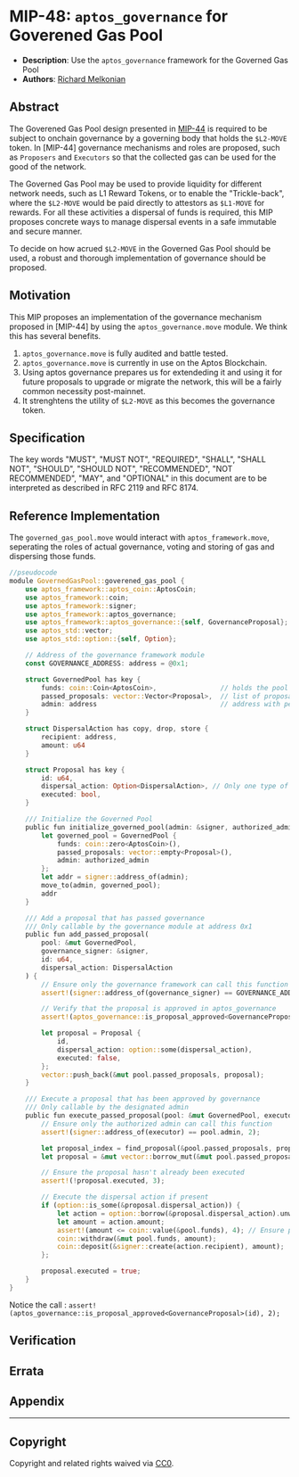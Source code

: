 # MIP-48: `aptos_governance` for Goverened Gas Pool
- **Description**: Use the `aptos_governance` framework for the Governed Gas Pool
- **Authors**: [Richard Melkonian](mailto:richard@movementlabs.xyz)

## Abstract

The Goverened Gas Pool design presented in [MIP-44](../mip-44/) is required to be subject to onchain governance by a governing body that holds the
`$L2-MOVE` token. In [MIP-44] governance mechanisms and roles are proposed, such as `Proposers` and `Executors` so that the collected gas can be used 
for the good of the network.

The Governed Gas Pool may be used to provide liquidity for different network needs, such as L1 Reward Tokens, or to enable the "Trickle-back", where the `$L2-MOVE` would be paid 
directly to attestors as `$L1-MOVE` for rewards. For all these activities a dispersal of funds is required, this MIP proposes concrete ways to manage dispersal events 
in a safe immutable and secure manner. 

To decide on how acrued `$L2-MOVE` in the Governed Gas Pool should be used, a robust and thorough implementation of governance should be proposed. 

## Motivation

This MIP proposes an implementation of the governance mechanism proposed in [MIP-44] by using the `aptos_governance.move` module. We think this has several benefits. 
1. `aptos_governance.move` is fully audited and battle tested.
2. `aptos_governance.move` is currently in use on the Aptos Blockchain. 
3. Using aptos governance prepares us for extendeding it and using it for future proposals to upgrade or migrate the network, this will be a fairly common necessity post-mainnet.
4. It strenghtens the utility of `$L2-MOVE` as this becomes the governance token. 

## Specification

The key words "MUST", "MUST NOT", "REQUIRED", "SHALL", "SHALL NOT", "SHOULD", "SHOULD NOT", "RECOMMENDED", "NOT RECOMMENDED", "MAY", and "OPTIONAL" in this document are to be interpreted as described in RFC 2119 and RFC 8174.

## Reference Implementation

The `governed_gas_pool.move` would interact with `aptos_framework.move`, seperating the roles of actual governance, voting and storing of gas and dispersing those funds.

```rust
//pseudocode
module GovernedGasPool::goverened_gas_pool {
    use aptos_framework::aptos_coin::AptosCoin;
    use aptos_framework::coin;
    use aptos_framework::signer;
    use aptos_framework::aptos_governance;
    use aptos_framework::aptos_governance::{self, GovernanceProposal};
    use aptos_std::vector;
    use aptos_std::option::{self, Option};

    // Address of the governance framework module
    const GOVERNANCE_ADDRESS: address = @0x1;

    struct GovernedPool has key {
        funds: coin::Coin<AptosCoin>,                // holds the pool of funds in AptosCoin
        passed_proposals: vector::Vector<Proposal>,  // list of proposals that passed governance
        admin: address                               // address with permission to execute proposals
    }

    struct DispersalAction has copy, drop, store {
        recipient: address,
        amount: u64
    }

    struct Proposal has key {
        id: u64,
        dispersal_action: Option<DispersalAction>, // Only one type of action at a time
        executed: bool,
    }

    /// Initialize the Governed Pool
    public fun initialize_governed_pool(admin: &signer, authorized_admin: address): address {
        let governed_pool = GovernedPool {
            funds: coin::zero<AptosCoin>(),
            passed_proposals: vector::empty<Proposal>(),
            admin: authorized_admin
        };
        let addr = signer::address_of(admin);
        move_to(admin, governed_pool);
        addr
    }

    /// Add a proposal that has passed governance
    /// Only callable by the governance module at address 0x1
    public fun add_passed_proposal(
        pool: &mut GovernedPool,
        governance_signer: &signer,
        id: u64,
        dispersal_action: DispersalAction
    ) {
        // Ensure only the governance framework can call this function
        assert!(signer::address_of(governance_signer) == GOVERNANCE_ADDRESS, 1);

        // Verify that the proposal is approved in aptos_governance
        assert!(aptos_governance::is_proposal_approved<GovernanceProposal>(id), 2);

        let proposal = Proposal {
            id,
            dispersal_action: option::some(dispersal_action),
            executed: false,
        };
        vector::push_back(&mut pool.passed_proposals, proposal);
    }

    /// Execute a proposal that has been approved by governance
    /// Only callable by the designated admin
    public fun execute_passed_proposal(pool: &mut GovernedPool, executor: &signer, proposal_id: u64) {
        // Ensure only the authorized admin can call this function
        assert!(signer::address_of(executor) == pool.admin, 2);

        let proposal_index = find_proposal(&pool.passed_proposals, proposal_id);
        let proposal = &mut vector::borrow_mut(&mut pool.passed_proposals, proposal_index);

        // Ensure the proposal hasn't already been executed
        assert!(!proposal.executed, 3);

        // Execute the dispersal action if present
        if (option::is_some(&proposal.dispersal_action)) {
            let action = option::borrow(&proposal.dispersal_action).unwrap();
            let amount = action.amount;
            assert!(amount <= coin::value(&pool.funds), 4); // Ensure pool has sufficient funds
            coin::withdraw(&mut pool.funds, amount);
            coin::deposit(&signer::create(action.recipient), amount);
        };

        proposal.executed = true;
    }
}
```

Notice the call :
`assert!(aptos_governance::is_proposal_approved<GovernanceProposal>(id), 2);`

## Verification


## Errata


## Appendix

---
## Copyright

Copyright and related rights waived via [CC0](../LICENSE.md).
